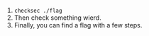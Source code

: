 1. ```checksec ./flag```
2. Then check something wierd.
3. Finally, you can find a flag with a few steps.